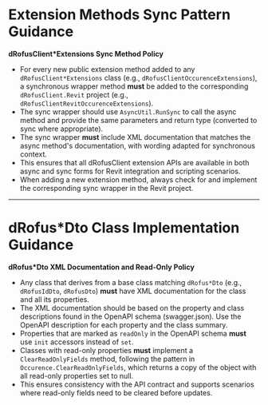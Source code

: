 # Extension Methods Sync Pattern Guidance

**dRofusClient*Extensions Sync Method Policy**

- For every new public extension method added to any `dRofusClient*Extensions` class (e.g., `dRofusClientOccurenceExtensions`), a synchronous wrapper method **must** be added to the corresponding `dRofusClient.Revit` project (e.g., `dRofusClientRevitOccurenceExtensions`).
- The sync wrapper should use `AsyncUtil.RunSync` to call the async method and provide the same parameters and return type (converted to sync where appropriate).
- The sync wrapper **must** include XML documentation that matches the async method's documentation, with wording adapted for synchronous context.
- This ensures that all dRofusClient extension APIs are available in both async and sync forms for Revit integration and scripting scenarios.
- When adding a new extension method, always check for and implement the corresponding sync wrapper in the Revit project.

---

# dRofus*Dto Class Implementation Guidance

**dRofus*Dto XML Documentation and Read-Only Policy**

- Any class that derives from a base class matching `dRofus*Dto` (e.g., `dRofusIdDto`, `dRofusDto`) **must** have XML documentation for the class and all its properties.
- The XML documentation should be based on the property and class descriptions found in the OpenAPI schema (swagger.json). Use the OpenAPI description for each property and the class summary.
- Properties that are marked as `readOnly` in the OpenAPI schema **must** use `init` accessors instead of `set`.
- Classes with read-only properties **must** implement a `ClearReadOnlyFields` method, following the pattern in `Occurence.ClearReadOnlyFields`, which returns a copy of the object with all read-only properties set to null.
- This ensures consistency with the API contract and supports scenarios where read-only fields need to be cleared before updates.
